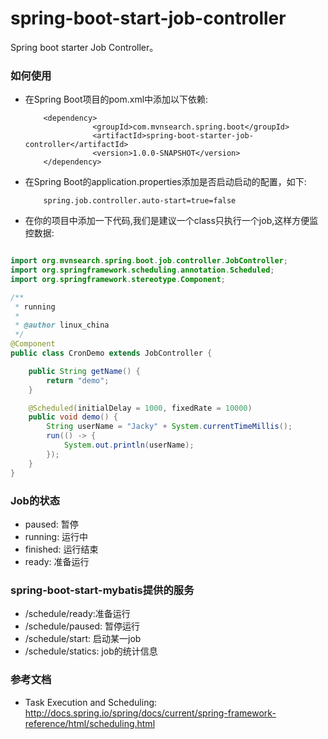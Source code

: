 spring-boot-start-job-controller
================================
Spring boot starter Job Controller。

### 如何使用

* 在Spring Boot项目的pom.xml中添加以下依赖:

          <dependency>
                     <groupId>com.mvnsearch.spring.boot</groupId>
                     <artifactId>spring-boot-starter-job-controller</artifactId>
                     <version>1.0.0-SNAPSHOT</version>
          </dependency>

* 在Spring Boot的application.properties添加是否启动启动的配置，如下:
                    
          spring.job.controller.auto-start=true=false

* 在你的项目中添加一下代码,我们是建议一个class只执行一个job,这样方便监控数据: 

```java

import org.mvnsearch.spring.boot.job.controller.JobController;
import org.springframework.scheduling.annotation.Scheduled;
import org.springframework.stereotype.Component;

/**
 * running
 *
 * @author linux_china
 */
@Component
public class CronDemo extends JobController {

    public String getName() {
        return "demo";
    }

    @Scheduled(initialDelay = 1000, fixedRate = 10000)
    public void demo() {
        String userName = "Jacky" + System.currentTimeMillis();
        run(() -> {
            System.out.println(userName);
        });
    }
}
```

### Job的状态

* paused: 暂停
* running: 运行中
* finished: 运行结束
* ready: 准备运行

### spring-boot-start-mybatis提供的服务

* /schedule/ready:准备运行
* /schedule/paused: 暂停运行
* /schedule/start: 启动某一job
* /schedule/statics: job的统计信息


### 参考文档

* Task Execution and Scheduling: http://docs.spring.io/spring/docs/current/spring-framework-reference/html/scheduling.html

